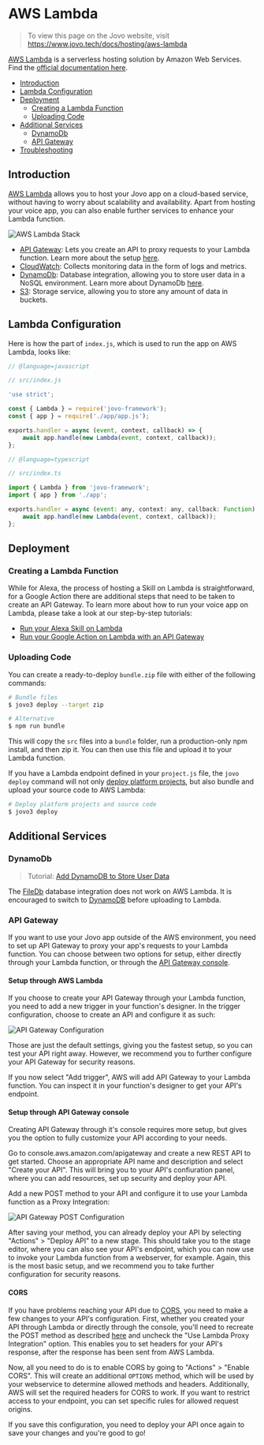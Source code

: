 # AWS Lambda

> To view this page on the Jovo website, visit https://www.jovo.tech/docs/hosting/aws-lambda

[AWS Lambda](https://aws.amazon.com/lambda/) is a serverless hosting solution by Amazon Web Services. Find the [official documentation here](http://docs.aws.amazon.com/lambda/latest/dg/welcome.html).

- [Introduction](#introduction)
- [Lambda Configuration](#lambda-configuration)
- [Deployment](#deployment)
  - [Creating a Lambda Function](#creating-a-lambda-function)
  - [Uploading Code](#uploading-code)
- [Additional Services](#additional-services)
  - [DynamoDb](#dynamodb)
  - [API Gateway](#api-gateway)
- [Troubleshooting](#troubleshooting)

## Introduction

[AWS Lambda](https://aws.amazon.com/lambda/) allows you to host your Jovo app on a cloud-based service, without having to worry about scalability and availability. Apart from hosting your voice app, you can also enable further services to enhance your Lambda function.

![AWS Lambda Stack](../../img/jovo-aws-lambda.png)

- [API Gateway](https://aws.amazon.com/api-gateway/): Lets you create an API to proxy requests to your Lambda function. Learn more about the setup [here](#api-gateway).
- [CloudWatch](https://aws.amazon.com/cloudwatch/): Collects monitoring data in the form of logs and metrics.
- [DynamoDb](https://aws.amazon.com/dynamodb/): Database integration, allowing you to store user data in a NoSQL environment. Learn more about DynamoDb [here](https://www.jovo.tech/marketplace/jovo-db-dynamodb).
- [S3](https://aws.amazon.com/s3/): Storage service, allowing you to store any amount of data in buckets.

## Lambda Configuration

Here is how the part of `index.js`, which is used to run the app on AWS Lambda, looks like:

```javascript
// @language=javascript

// src/index.js

'use strict';

const { Lambda } = require('jovo-framework');
const { app } = require('./app/app.js');

exports.handler = async (event, context, callback) => {
	await app.handle(new Lambda(event, context, callback));
};

// @language=typescript

// src/index.ts

import { Lambda } from 'jovo-framework';
import { app } from './app';

exports.handler = async (event: any, context: any, callback: Function) => {
	await app.handle(new Lambda(event, context, callback));
};
```

## Deployment

### Creating a Lambda Function

While for Alexa, the process of hosting a Skill on Lambda is straightforward, for a Google Action there are additional steps that need to be taken to create an API Gateway. To learn more about how to run your voice app on Lambda, please take a look at our step-by-step tutorials:

- [Run your Alexa Skill on Lambda](https://www.jovo.tech/tutorials/alexa-skill-tutorial-nodejs/#aws-lambda)
- [Run your Google Action on Lambda with an API Gateway](https://www.jovo.tech/tutorials/host-google-action-on-lambda)

### Uploading Code

You can create a ready-to-deploy `bundle.zip` file with either of the following commands:

```sh
# Bundle files
$ jovo3 deploy --target zip

# Alternative
$ npm run bundle
```

This will copy the `src` files into a `bundle` folder, run a production-only npm install, and then zip it. You can then use this file and upload it to your Lambda function.

If you have a Lambda endpoint defined in your `project.js` file, the `jovo deploy` command will not only [deploy platform projects](../../workflows/project-lifecycle.md/#deploy-platform-projects '../project-lifecycle#deploy-platform-projects'), but also bundle and upload your source code to AWS Lambda:

```sh
# Deploy platform projects and source code
$ jovo3 deploy
```

## Additional Services

### DynamoDb

> Tutorial: [Add DynamoDB to Store User Data](https://www.jovo.tech/tutorials/add-dynamodb-database)

The [FileDb](../../integrations/databases/file-db.md '../databases/file-db') database integration does not work on AWS Lambda. It is encouraged to switch to [DynamoDB](../../integrations/databases/dynamodb.md '../databases/dynamodb') before uploading to Lambda.

### API Gateway

If you want to use your Jovo app outside of the AWS environment, you need to set up API Gateway to proxy your app's requests to your Lambda function. You can choose between two options for setup, either directly through your Lambda function, or through the [API Gateway console](console.aws.amazon.com/apigateway).

#### Setup through AWS Lambda

If you choose to create your API Gateway through your Lambda function, you need to add a new trigger in your function's designer. In the trigger configuration, choose to create an API and configure it as such:

![API Gateway Configuration](../../img/jovo-aws-lambda-api-gateway-config.png)

Those are just the default settings, giving you the fastest setup, so you can test your API right away. However, we recommend you to further configure your API Gateway for security reasons.

If you now select "Add trigger", AWS will add API Gateway to your Lambda function. You can inspect it in your function's designer to get your API's endpoint.

#### Setup through API Gateway console

Creating API Gateway through it's console requires more setup, but gives you the option to fully customize your API according to your needs.

Go to console.aws.amazon.com/apigateway and create a new REST API to get started. Choose an appropriate API name and description and select "Create your API". This will bring you to your API's confiuration panel, where you can add resources, set up security and deploy your API.

Add a new POST method to your API and configure it to use your Lambda function as a Proxy Integration:

![API Gateway POST Configuration](../../img/jovo-api-gateway-method-config.png)

After saving your method, you can already deploy your API by selecting "Actions" > "Deploy API" to a new stage. This should take you to the stage editor, where you can also see your API's endpoint, which you can now use to invoke your Lambda function from a webserver, for example. Again, this is the most basic setup, and we recommend you to take further configuration for security reasons.

#### CORS

If you have problems reaching your API due to [CORS](https://developer.mozilla.org/en-US/docs/Web/HTTP/CORS), you need to make a few changes to your API's configuration. First, whether you created your API through Lambda or directly through the console, you'll need to recreate the POST method as described [here](#setup-through-api-gateway-console) and uncheck the "Use Lambda Proxy Integration" option. This enables you to set headers for your API's response, after the response has been sent from AWS Lambda.

Now, all you need to do is to enable CORS by going to "Actions" > "Enable CORS". This will create an additional `OPTIONS` method, which will be used by your webservice to determine allowed methods and headers. Additionally, AWS will set the required headers for CORS to work. If you want to restrict access to your endpoint, you can set specific rules for allowed request origins.

If you save this configuration, you need to deploy your API once again to save your changes and you're good to go!

<!--[metadata]: {"description": "Deploy your Alexa Skills and Google Actions on AWS Lambda with the Jovo Framework", "route": "hosting/aws-lambda"}-->
